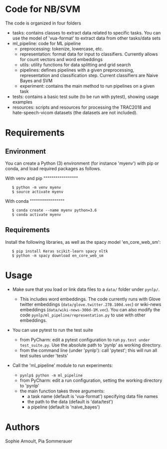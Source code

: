 Code for NB/SVM
===========================

The  code is organized in four folders

- tasks: contains classes to extract data related to specific tasks. You can use the model of 'vua-format' to extract data from other tasks/data sets
- ml_pipeline: code for ML pipeline
    * preprocessing: tokenize, lowercase, etc.
    * representation: format data for input to classifiers. Currently allows for count vectors and word embeddings
    * utils: utility functions for data splitting and grid search
    * pipelines: defines pipelines with a given preprocessing, representation and classification step. Current classifiers are Naive Bayes and SVM
    * experiment: contains the main method to run pipelines on a given task
- tests: contains a basic test suite (to be run with pytest), showing usage examples 
- resources: scripts and resources for processing the TRAC2018 and hate-speech-vicom datasets (the datasets are not included).

Requirements
============
Environment
------------
You can create a Python (3) environment (for instance 'myenv') with pip or conda, and load required packages as follows.

With venv and pip
"""""""""""""""""
 
```
   $ python -m venv myenv
   $ source activate myenv
```

With conda
"""""""""""""""""

```
   $ conda create --name myenv python=3.6
   $ conda activate myenv
```

Requirements
-------------
Install the following libraries, as well as the spacy model 'en_core_web_sm':

```
   $ pip install Keras scikit-learn spacy nltk
   $ python -m spacy download en_core_web_sm
```

Usage
=======

* Make sure that you load or link data files to a `data/` folder under `pynlp/`. 

   * This includes word embeddings. The code currently runs with Glove twitter embeddings (`data/glove.twitter.27B.100d.vec`) or wiki-news embeddings (`data/wiki-news-300d-1M.vec`). You can also modify the code `pynlp/ml_pipeline/representation.py` to use with other embeddings.

* You can use pytest to run the test suite

   * from PyCharm: edit a pytest configuration to run `py.test under test_suite.py`. Use the absolute path to 'pynlp' as working directory.
   * from the command line (under 'pynlp'): call 'pytest'; this will run all test suites under 'tests'

* Call the 'ml_pipeline' module to run experiments:

   * ```pynlp$ python -m ml_pipeline```  
   * from PyCharm: edit a run configuration, setting the working directory to 'pynlp'
   * the main function takes three arguments:
       * a task name (default is 'vua-format') specifying data file names
       * the path to the data (default is 'data/test')
       * a pipeline (default is 'naive_bayes')   

Authors 
=========
Sophie Arnoult, Pia Sommerauer

